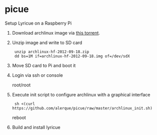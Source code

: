 picue
=====

Setup Lyricue on a Raspberry Pi

1. Download archlinux image via [this torrent](http://downloads.raspberrypi.org/images/archlinuxarm/archlinux-hf-2012-09-18/archlinux-hf-2012-09-18.zip.torrent).

2. Unzip image and write to SD card

        unzip archlinux-hf-2012-09-18.zip
        dd bs=1M if=archlinux-hf-2012-09-18.img of=/dev/sdX

3. Move SD card to Pi and boot it

4. Login via ssh or console

    root/root

4. Execute init script to configure archlinux with a graphical interface

        sh <(curl https://github.com/alerque/picue/raw/master/archlinux_init.sh)
    reboot

5. Build and install lyricue
